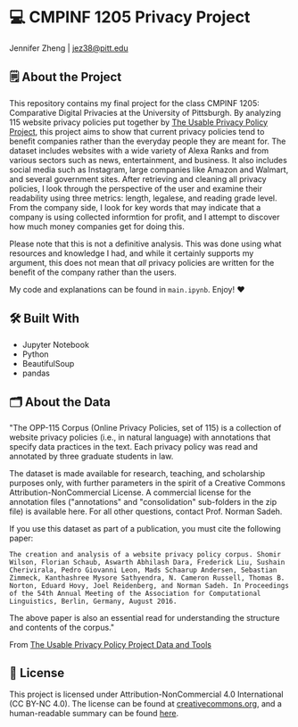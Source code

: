 # 💻 CMPINF 1205 Privacy Project  
Jennifer Zheng | jez38@pitt.edu

## 🗒️ About the Project
This repository contains my final project for the class CMPINF 1205: Comparative Digital Privacies at the University of Pittsburgh. By analyzing 115 website privacy policies put together by [The Usable Privacy Policy Project](https://usableprivacy.org/), this project aims to show that current privacy policies tend to benefit companies rather than the everyday people they are meant for. The dataset includes websites with a wide variety of Alexa Ranks and from various sectors such as news, entertainment, and business. It also includes social media such as Instagram, large companies like Amazon and Walmart, and several government sites.  After retrieving and cleaning all privacy policies, I look through the perspective of the user and examine their readability using three metrics: length, legalese, and reading grade level. From the company side, I look for key words that may indicate that a company is using collected informtion for profit, and I attempt to discover how much money companies get for doing this. 

Please note that this is not a definitive analysis. This was done using what resources and knowledge I had, and while it certainly supports my argument, this does not mean that _all_ privacy policies are written for the benefit of the company rather than the users. 

My code and explanations can be found in `main.ipynb`. Enjoy! ❤️

## 🛠️ Built With
* Jupyter Notebook
* Python
* BeautifulSoup
* pandas

## 🗂️ About the Data
"The OPP-115 Corpus (Online Privacy Policies, set of 115) is a collection of website privacy policies (i.e., in natural language) with annotations that specify data practices in the text. Each privacy policy was read and annotated by three graduate students in law.

The dataset is made available for research, teaching, and scholarship purposes only, with further parameters in the spirit of a Creative Commons Attribution-NonCommercial License. A commercial license for the annotation files ("annotations" and "consolidation" sub-folders in the zip file) is available here. For all other questions, contact Prof. Norman Sadeh.

If you use this dataset as part of a publication, you must cite the following paper:

`The creation and analysis of a website privacy policy corpus. Shomir Wilson, Florian Schaub, Aswarth Abhilash Dara, Frederick Liu, Sushain Cherivirala, Pedro Giovanni Leon, Mads Schaarup Andersen, Sebastian Zimmeck, Kanthashree Mysore Sathyendra, N. Cameron Russell, Thomas B. Norton, Eduard Hovy, Joel Reidenberg, and Norman Sadeh. In Proceedings of the 54th Annual Meeting of the Association for Computational Linguistics, Berlin, Germany, August 2016.`  

The above paper is also an essential read for understanding the structure and contents of the corpus."  

From [The Usable Privacy Policy Project Data and Tools](https://usableprivacy.org/data)

## 🔖 License  
This project is licensed under Attribution-NonCommercial 4.0 International (CC BY-NC 4.0). The license can be found at [creativecommons.org](https://creativecommons.org/licenses/by-nc/4.0/legalcode), and a human-readable summary can be found [here](https://creativecommons.org/licenses/by-nc/4.0/).
